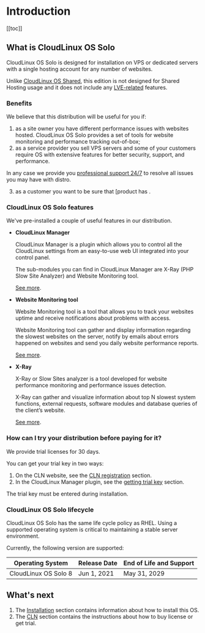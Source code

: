 # Introduction

[[toc]]

## What is CloudLinux OS Solo

CloudLinux OS Solo is designed for installation on VPS or dedicated servers with a single hosting account for any number of websites. 

Unlike [CloudLinux OS Shared](https://docs.cloudlinux.com/introduction/), this edition is not designed for Shared Hosting usage  and it does not include any [LVE-related](https://docs.cloudlinux.com/lve_manager/) features.

### Benefits

We believe that this distribution will be useful for you if: 
1. as a site owner you have different performance issues with websites hosted. 
   CloudLinux OS Solo provides a set of tools for website monitoring and performance tracking out-of-box;
2. as a service provider you sell VPS servers and some of your customers require OS with extensive features 
   for better security, support, and performance.

In any case we provide you [professional support 24/7](https://cloudlinux.zendesk.com/) 
to resolve all issues you may have with distro.

3. as a customer you want to be sure that [product has .

### CloudLinux OS Solo features
 
We've pre-installed a couple of useful features in our distribution.

* **CloudLinux Manager**

  CloudLinux Manager is a plugin which allows you to control all the
  CloudLinux settings from an easy-to-use web UI integrated into your control panel. 
  
  The sub-modules you can find in CloudLinux Manager are X-Ray (PHP Slow Site Analyzer) and Website Monitoring tool.

  [See more](/manager/).

* **Website Monitoring tool**

  Website Monitoring tool is a tool that allows you to track your websites uptime 
  and receive notifications about problems with access.

  Website Monitoring tool can gather and display information regarding the slowest websites on the server, 
  notify by emails about errors happened on websites and send you daily website performance reports.

  [See more](/manager/#website-monitoring-tool).

* **X-Ray**

  X-Ray or Slow Sites analyzer is a tool developed for website performance monitoring and performance issues detection.

  X-Ray can gather and visualize information about top N slowest system functions, external requests, 
  software modules and database queries of the client’s website.

  [See more](/manager/#php-slow-site-analyzer).

### How can I try your distribution before paying for it?

We provide trial licenses for 30 days.

You can get your trial key in two ways:

1. On the CLN website, see the [CLN registration](/cln/) section.
2. In the CloudLinux Manager plugin, see the [getting trial key](/manager/#trial) section.

The trial key must be entered during installation.

### CloudLinux OS Solo lifecycle

CloudLinux OS Solo has the same life cycle policy as RHEL. 
Using a supported operating system is critical to maintaining a stable server environment.

Currently, the following version are supported:

|Operating System | Release Date| End of Life and Support|
|-|--|-|
|CloudLinux OS Solo 8 | Jun 1, 2021 | May 31, 2029 |

## What's next

1. The [Installation](/installation) section contains information about how to install this OS.
2. The [CLN](/cln) section contains the instructions about how to buy license or get trial.
